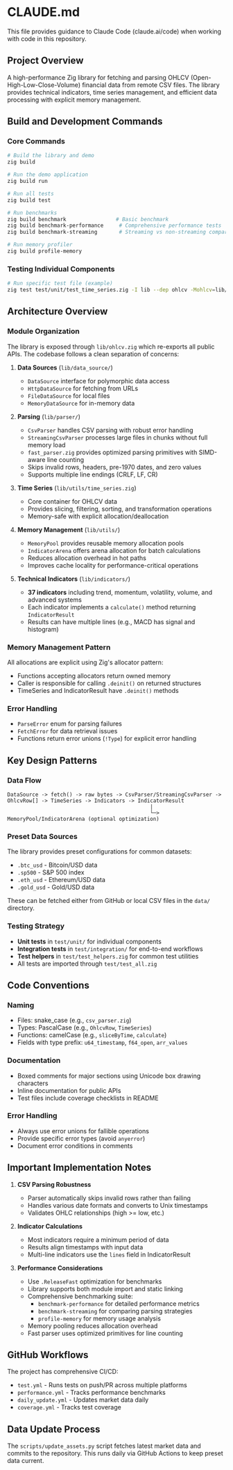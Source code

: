 # CLAUDE.md

This file provides guidance to Claude Code (claude.ai/code) when working with code in this repository.

## Project Overview

A high-performance Zig library for fetching and parsing OHLCV (Open-High-Low-Close-Volume) financial data from remote CSV files. The library provides technical indicators, time series management, and efficient data processing with explicit memory management.

## Build and Development Commands

### Core Commands
```bash
# Build the library and demo
zig build

# Run the demo application
zig build run

# Run all tests
zig build test

# Run benchmarks
zig build benchmark                # Basic benchmark
zig build benchmark-performance     # Comprehensive performance tests
zig build benchmark-streaming       # Streaming vs non-streaming comparison

# Run memory profiler
zig build profile-memory
```

### Testing Individual Components
```bash
# Run specific test file (example)
zig test test/unit/test_time_series.zig -I lib --dep ohlcv -Mohlcv=lib/ohlcv.zig
```

## Architecture Overview

### Module Organization
The library is exposed through `lib/ohlcv.zig` which re-exports all public APIs. The codebase follows a clean separation of concerns:

1. **Data Sources** (`lib/data_source/`)
   - `DataSource` interface for polymorphic data access
   - `HttpDataSource` for fetching from URLs
   - `FileDataSource` for local files  
   - `MemoryDataSource` for in-memory data

2. **Parsing** (`lib/parser/`)
   - `CsvParser` handles CSV parsing with robust error handling
   - `StreamingCsvParser` processes large files in chunks without full memory load
   - `fast_parser.zig` provides optimized parsing primitives with SIMD-aware line counting
   - Skips invalid rows, headers, pre-1970 dates, and zero values
   - Supports multiple line endings (CRLF, LF, CR)

3. **Time Series** (`lib/utils/time_series.zig`)
   - Core container for OHLCV data
   - Provides slicing, filtering, sorting, and transformation operations
   - Memory-safe with explicit allocation/deallocation

4. **Memory Management** (`lib/utils/`)
   - `MemoryPool` provides reusable memory allocation pools
   - `IndicatorArena` offers arena allocation for batch calculations
   - Reduces allocation overhead in hot paths
   - Improves cache locality for performance-critical operations

5. **Technical Indicators** (`lib/indicators/`)
   - **37 indicators** including trend, momentum, volatility, volume, and advanced systems
   - Each indicator implements a `calculate()` method returning `IndicatorResult`
   - Results can have multiple lines (e.g., MACD has signal and histogram)

### Memory Management Pattern
All allocations are explicit using Zig's allocator pattern:
- Functions accepting allocators return owned memory
- Caller is responsible for calling `.deinit()` on returned structures
- TimeSeries and IndicatorResult have `.deinit()` methods

### Error Handling
- `ParseError` enum for parsing failures
- `FetchError` for data retrieval issues
- Functions return error unions (`!Type`) for explicit error handling

## Key Design Patterns

### Data Flow
```
DataSource -> fetch() -> raw bytes -> CsvParser/StreamingCsvParser -> OhlcvRow[] -> TimeSeries -> Indicators -> IndicatorResult
                                              |
                                              └─> MemoryPool/IndicatorArena (optional optimization)
```

### Preset Data Sources
The library provides preset configurations for common datasets:
- `.btc_usd` - Bitcoin/USD data
- `.sp500` - S&P 500 index
- `.eth_usd` - Ethereum/USD data
- `.gold_usd` - Gold/USD data

These can be fetched either from GitHub or local CSV files in the `data/` directory.

### Testing Strategy
- **Unit tests** in `test/unit/` for individual components
- **Integration tests** in `test/integration/` for end-to-end workflows
- **Test helpers** in `test/test_helpers.zig` for common test utilities
- All tests are imported through `test/test_all.zig`

## Code Conventions

### Naming
- Files: snake_case (e.g., `csv_parser.zig`)
- Types: PascalCase (e.g., `OhlcvRow`, `TimeSeries`)
- Functions: camelCase (e.g., `sliceByTime`, `calculate`)
- Fields with type prefix: `u64_timestamp`, `f64_open`, `arr_values`

### Documentation
- Boxed comments for major sections using Unicode box drawing characters
- Inline documentation for public APIs
- Test files include coverage checklists in README

### Error Handling
- Always use error unions for fallible operations
- Provide specific error types (avoid `anyerror`)
- Document error conditions in comments

## Important Implementation Notes

1. **CSV Parsing Robustness**
   - Parser automatically skips invalid rows rather than failing
   - Handles various date formats and converts to Unix timestamps
   - Validates OHLC relationships (high >= low, etc.)

2. **Indicator Calculations**
   - Most indicators require a minimum period of data
   - Results align timestamps with input data
   - Multi-line indicators use the `lines` field in IndicatorResult

3. **Performance Considerations**
   - Use `.ReleaseFast` optimization for benchmarks
   - Library supports both module import and static linking
   - Comprehensive benchmarking suite:
     - `benchmark-performance` for detailed performance metrics
     - `benchmark-streaming` for comparing parsing strategies
     - `profile-memory` for memory usage analysis
   - Memory pooling reduces allocation overhead
   - Fast parser uses optimized primitives for line counting

## GitHub Workflows

The project has comprehensive CI/CD:
- `test.yml` - Runs tests on push/PR across multiple platforms
- `performance.yml` - Tracks performance benchmarks
- `daily_update.yml` - Updates market data daily
- `coverage.yml` - Tracks test coverage

## Data Update Process

The `scripts/update_assets.py` script fetches latest market data and commits to the repository. This runs daily via GitHub Actions to keep preset data current.